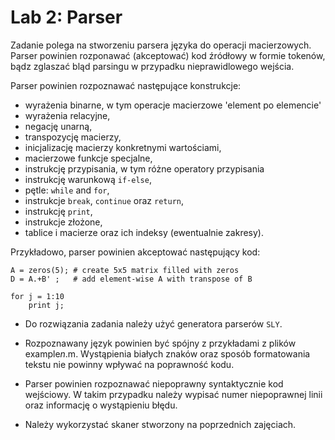 # Lab 2: Parser

Zadanie polega na stworzeniu parsera języka do operacji macierzowych.
Parser powinien rozponawać (akceptować) kod źródłowy  w formie tokenów,
bądz zglaszać bląd parsingu w przypadku nieprawidlowego wejścia.

Parser powinien rozpoznawać następujące konstrukcje:

-  wyrażenia binarne, w tym operacje macierzowe 'element po elemencie'
-  wyrażenia relacyjne,
-  negację unarną,
-  transpozycję macierzy,
-  inicjalizację macierzy konkretnymi wartościami,
-  macierzowe funkcje specjalne,
-  instrukcję przypisania, w tym różne operatory przypisania
-  instrukcję warunkową `if-else`,
-  pętle: `while` and `for`,
-  instrukcje `break`, `continue` oraz `return`,
-  instrukcję `print`,
-  instrukcje złożone,
-  tablice i macierze oraz ich indeksy (ewentualnie zakresy).


Przykładowo, parser powinien akceptować następujący kod:

```text
A = zeros(5); # create 5x5 matrix filled with zeros
D = A.+B' ;   # add element-wise A with transpose of B

for j = 1:10 
    print j;
```

- Do rozwiązania zadania należy użyć generatora parserów `SLY`.

- Rozpoznawany język powinien być spójny z przykładami z plików example*n*.m.
Wystąpienia białych znaków oraz sposób formatowania tekstu nie powinny wpływać na poprawność kodu.

- Parser powinien rozpoznawać niepoprawny syntaktycznie kod wejściowy.
W takim przypadku należy wypisać numer niepoprawnej linii oraz informację o wystąpieniu błędu.

- Należy wykorzystać skaner stworzony na poprzednich zajęciach.
